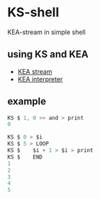 # KS-shell
KEA-stream in simple shell

## using KS and KEA

- [KEA stream](https://github.com/KEA-corp/KEA-stream)
- [KEA interpreter](https://github.com/KEA-corp/simple-py)

## example

```c
KS $ 1, 0 >> and > print
0

KS $ 0 > $i
KS $ 5 > LOOP
KS $    $i + 1 > $i > print
KS $    END
1
2
3
4
5
```